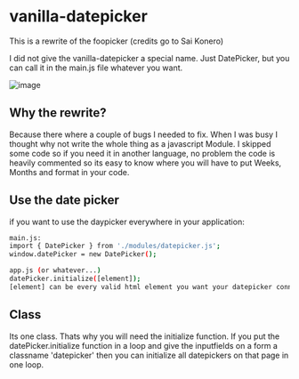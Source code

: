 <h1>vanilla-datepicker</h1>

This is a rewrite of the foopicker (credits go to Sai Konero)

I did not give the vanilla-datepicker a special name. Just DatePicker, but you can call it in the main.js file whatever you want.

![image](https://user-images.githubusercontent.com/33422136/237006648-a96d2f6a-1353-4c7c-98d6-337186d7b20e.png)

<h2>Why the rewrite?</h2>

Because there where a couple of bugs I needed to fix. When I was busy I thought why not write the whole thing as a javascript Module. I skipped some code so if you need it in another language, no problem the code is heavily commented so its easy to know where you will have to put Weeks, Months and format in your code.

<h2>Use the date picker</h2>

if you want to use the daypicker everywhere in your application:

```sh
main.js:  
import { DatePicker } from './modules/datepicker.js';
window.datePicker = new DatePicker();

app.js (or whatever...)
datePicker.initialize([element]);   
[element] can be every valid html element you want your datepicker connect to
```

<h2>Class</h2>

Its one class. Thats why you will need the initialize function. If you put the datePicker.initialize function in a loop and give the inputfields on a form a classname 'datepicker' then you can initialize all datepickers on that page in one loop.
